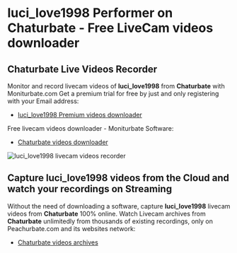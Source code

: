 # luci_love1998 Performer on Chaturbate - Free LiveCam videos downloader

## Chaturbate Live Videos Recorder

Monitor and record livecam videos of **luci_love1998** from **Chaturbate** with Moniturbate.com
Get a premium trial for free by just and only registering with your Email address:
* [luci_love1998 Premium videos downloader](https://moniturbate.com/request-demo-licence-key.html)

Free livecam videos downloader - Moniturbate Software:
* [Chaturbate videos downloader](https://moniturbate.com/moniturbate-download-software.html)

![luci_love1998 livecam videos recorder](https://peachurnet.com/templates/moniturbate-software.png)


## Capture luci_love1998 videos from the Cloud and watch your recordings on Streaming

Without the need of downloading a software, capture **luci_love1998** livecam videos from **Chaturbate** 100% online.
Watch Livecam archives from **Chaturbate** unlimitedly from thousands of existing recordings, only on Peachurbate.com and its websites network:
* [Chaturbate videos archives](https://peachurnet.com/)